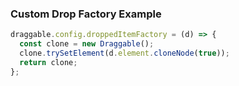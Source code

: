 ### Custom Drop Factory Example

```ts
draggable.config.droppedItemFactory = (d) => {
  const clone = new Draggable();
  clone.trySetElement(d.element.cloneNode(true));
  return clone;
};
```
